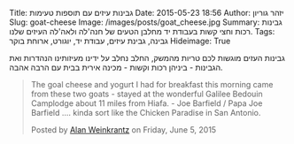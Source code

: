 Title: גבינות עיזים עם תוספות טעימות
Date: 2015-05-23 18:56
Author: יזהר גוריון
Slug: goat-cheese
Image: /images/posts/goat_cheese.jpg
Summary: גבינות רכות וחצי קשות בעבודת יד מחלבן הטעים של חנה'לה ולאה'לה העיזים שלנו.
Tags: גבינה, גבינת עיזים, עבודת יד, יוגורט, ארוחת בוקר
Hideimage: True

גבינות העזים מוגשות לכם טריות מהמשק, החלב נחלב על ידינו מעיזותינו הנהדרות ואת הגבינות - ביניהן רכות וקשות - מכינה אירית בבית עם הרבה אהבה.

<div id="fb-root"></div><script>(function(d, s, id) {  var js, fjs = d.getElementsByTagName(s)[0];  if (d.getElementById(id)) return;  js = d.createElement(s); js.id = id;  js.src = "//connect.facebook.net/en_US/sdk.js#xfbml=1&version=v2.3";  fjs.parentNode.insertBefore(js, fjs);}(document, 'script', 'facebook-jssdk'));</script><div class="fb-video" data-allowfullscreen="true" data-href="/alanweinkrantz/videos/vb.801085520/10155660813810521/?type=1"><div class="fb-xfbml-parse-ignore"><blockquote cite="/alanweinkrantz/videos/10155660813810521/"><a href="/alanweinkrantz/videos/10155660813810521/"></a><p>The goal cheese and yogurt I had for breakfast this morning came from these two goats - stayed at the wonderful Galilee Bedouin Camplodge about 11 miles from Hiafa.  - Joe Barfield / Papa Joe Barfield .... kinda sort like the Chicken Paradise in San Antonio.</p>Posted by <a href="https://www.facebook.com/alanweinkrantz">Alan Weinkrantz</a> on Friday, June 5, 2015</blockquote></div></div>
